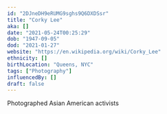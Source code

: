 ```yaml
---
id: "2DJneDH9eRUMG9sghs9Q6DXDSsr"
title: "Corky Lee"
aka: []
date: "2021-05-24T00:25:29"
dob: "1947-09-05"
dod: "2021-01-27"
website: "https://en.wikipedia.org/wiki/Corky_Lee"
ethnicity: []
birthLocation: "Queens, NYC"
tags: ["Photography"]
influencedBy: []
draft: false
---
```


Photographed Asian American activists

